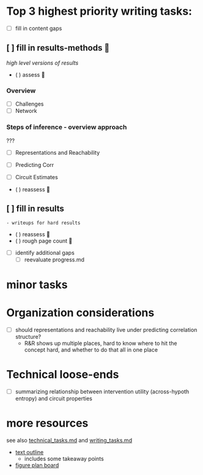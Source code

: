 # Top 3 highest priority writing tasks:

- [ ] fill in content gaps 

## [ ] fill in results-methods 🧿
*high level versions of results*

- ( ) assess 🧿

### Overview  
- [ ] Challenges 
- [ ] Network

### Steps of inference - overview approach
???
- [ ] Representations and Reachability

- [ ] Predicting Corr 
- [ ] Circuit Estimates
<!-- - [ ] Impact of Intervention  -->

- ( ) reassess 🎯

## [ ] fill in results 
    - writeups for hard results
  
  - ( ) reassess 🎯
  - ( ) rough page count 🎯
    
    
- [ ] identify additional gaps
  - [ ] reevaluate progress.md
    
# minor tasks 
# Organization considerations 
- [ ] should representations and reachability live under predicting correlation structure?
  - R&R shows up multiple places, hard to know where to hit the concept hard, and whether to do that all in one place

# Technical loose-ends 
- [ ] summarizing relationship between intervention utility (across-hypoth entropy) and circuit properties





# more resources 
see also [technical_tasks.md](sketches_and_notation/technical_tasks.md) and [writing_tasks.md](sketches_and_notation/planning_big_picture/writing_tasks.md)

- [text outline](https://beta.workflowy.com/#/232d9f5210ee)
  - includes some takeaway points
- [figure plan board](https://beta.workflowy.com/#/60a88f9b8aaa)

